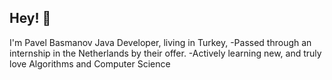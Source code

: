 ## Hey! 👋 

I'm Pavel Basmanov
Java Developer, living in Turkey, 
-Passed through an internship in the Netherlands by their offer.
-Actively learning new, and truly love Algorithms and Computer Science
